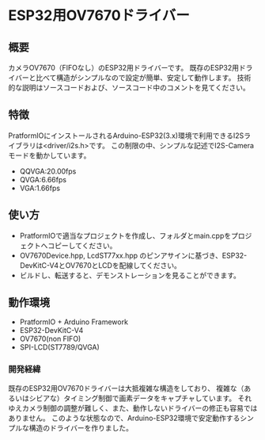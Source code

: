 # ESP32用OV7670ドライバー

## 概要
カメラOV7670（FIFOなし）のESP32用ドライバーです。
既存のESP32用ドライバーと比べて構造がシンプルなので設定が簡単、安定して動作します。
技術的な説明はソースコードおよび、ソースコード中のコメントを見てください。

## 特徴
PratformIOにインストールされるArduino-ESP32(3.x)環境で利用できるI2Sライブラリは<driver/i2s.h>です。
この制限の中、シンプルな記述でI2S-Cameraモードを動かしています。
- QQVGA:20.00fps
- QVGA:6.66fps
- VGA:1.66fps

## 使い方
- PratformIOで適当なプロジェクトを作成し、<lib>フォルダとmain.cppをプロジェクトへコピーしてください。
- OV7670Device.hpp, LcdST77xx.hpp のピンアサインに基づき、ESP32-DevKitC-V4とOV7670とLCDを配線してください。
- ビルドし、転送すると、デモンストレーションを見ることができます。

## 動作環境
- PratformIO + Arduino Framework
- ESP32-DevKitC-V4
- OV7670(non FIFO)
- SPI-LCD(ST7789/QVGA)

### 開発経緯
既存のESP32用OV7670ドライバーは大抵複雑な構造をしており、
複雑な（あるいはシビアな）タイミング制御で画素データをキャプチャしています。
それゆえカメラ制御の調整が難しく、また、動作しないドライバーの修正も容易ではありません。
このような状態なので、Arduino-ESP32環境で安定動作するシンプルな構造のドライバーを作りました。
